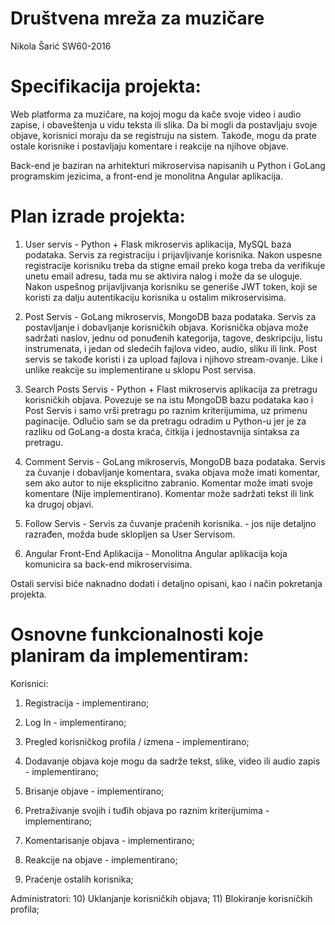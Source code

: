 # Društvena mreža za muzičare

Nikola Šarić SW60-2016

# Specifikacija projekta:

Web platforma za muzičare, na kojoj mogu da kače svoje video i audio zapise, i obaveštenja u vidu teksta ili slika. Da bi mogli da postavljaju svoje objave, korisnici moraju da se registruju na sistem. Takođe, mogu da prate ostale korisnike i postavljaju komentare i reakcije na njihove objave.

Back-end je baziran na arhitekturi mikroservisa napisanih u Python i GoLang programskim jezicima, a front-end je monolitna Angular aplikacija.

# Plan izrade projekta:

1) User servis - Python + Flask mikroservis aplikacija, MySQL baza podataka. Servis za registraciju i prijavljivanje korisnika.
Nakon uspesne registracije korisniku treba da stigne email preko koga treba da verifikuje unetu email adresu, tada mu se aktivira nalog i može da se uloguje.
Nakon uspešnog prijavljivanja korisniku se generiše JWT token, koji se koristi za dalju autentikaciju korisnika u ostalim mikroservisima.

2) Post Servis - GoLang mikroservis, MongoDB baza podataka. Servis za postavljanje i dobavljanje korisničkih objava.
Korisnička objava može sadržati naslov, jednu od ponuđenih kategorija, tagove, deskripciju, listu instrumenata, i jedan od sledećih fajlova
video, audio, sliku ili link. Post servis se takođe koristi i za upload fajlova i njihovo stream-ovanje. 
Like i unlike reakcije su implementirane u sklopu Post servisa.

3) Search Posts Servis - Python + Flast mikroservis aplikacija za pretragu korisničkih objava. Povezuje se na istu MongoDB bazu podataka kao i Post Servis
i samo vrši pretragu po raznim kriterijumima, uz primenu paginacije. Odlučio sam se da pretragu odradim u Python-u jer je za razliku od GoLang-a dosta kraća, čitkija 
i jednostavnija sintaksa za pretragu.

4) Comment Servis - GoLang mikroservis, MongoDB baza podataka. Servis za čuvanje i dobavljanje komentara, svaka objava može imati komentar, sem ako autor to nije eksplicitno zabranio. Komentar može imati svoje komentare (Nije implementirano). Komentar može sadržati tekst ili link ka drugoj objavi.

5) Follow Servis - Servis za čuvanje praćenih korisnika. - jos nije detaljno razrađen, možda bude sklopljen sa User Servisom.

6) Angular Front-End Aplikacija - Monolitna Angular aplikacija koja komunicira sa back-end mikroservisima.

Ostali servisi biće naknadno dodati i detaljno opisani, kao i način pokretanja projekta.

# Osnovne funkcionalnosti koje planiram da implementiram:

Korisnici:
  1) Registracija - implementirano;
  2) Log In - implementirano;
  3) Pregled korisničkog profila / izmena - implementirano;
  
  4) Dodavanje objava koje mogu da sadrže tekst, slike, video ili audio zapis - implementirano;
  5) Brisanje objave - implementirano;
  6) Pretraživanje svojih i tuđih objava po raznim kriterijumima - implementirano;
  7) Komentarisanje objava - implementirano;
  8) Reakcije na objave - implementirano;
  9) Praćenje ostalih korisnika;
  
 Administratori:
  10) Uklanjanje korisničkih objava;
  11) Blokiranje korisničkih profila;
